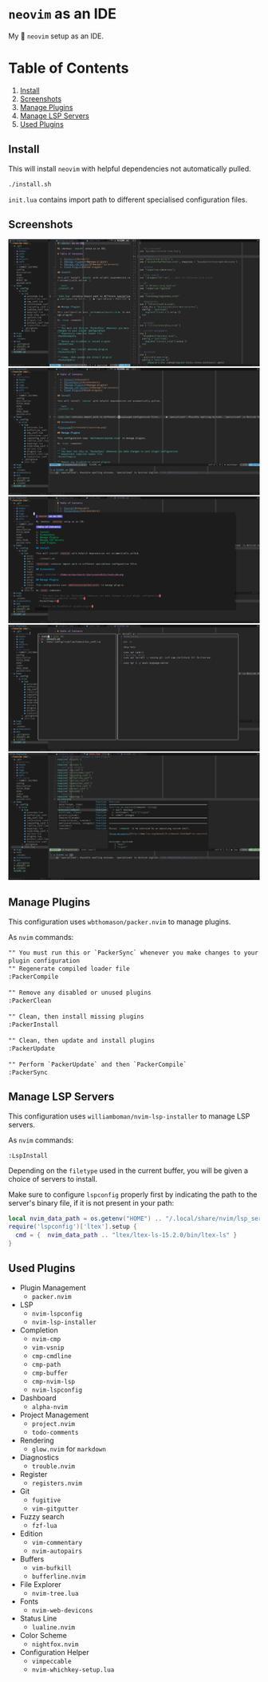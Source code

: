 # `neovim` as an IDE

My :monkey: `neovim` setup as an IDE.

# Table of Contents

  1. [Install](#install)
  2. [Screenshots](#screenshots)
  3. [Manage Plugins](#manage-plugins)
  4. [Manage LSP Servers](#manage-lsp-servers)
  5. [Used Plugins](#used-plugins)

## Install

This will install `neovim` with helpful dependencies not automatically pulled.

```bash
./install.sh
```

`init.lua` contains import path to different specialised configuration files.

## Screenshots

![overview](screenshots/overview.png)
![diagnostics](screenshots/diagnostics.png)
![markdown rendering](screenshots/markdown-rendering.png)
![fuzzy search](screenshots/fuzzy-search.png)
![auto-completion](screenshots/auto-completion.png)

## Manage Plugins

This configuration uses `wbthomason/packer.nvim` to manage plugins.

As `nvim` commands:

```vim
"" You must run this or `PackerSync` whenever you make changes to your plugin configuration
"" Regenerate compiled loader file
:PackerCompile

"" Remove any disabled or unused plugins
:PackerClean

"" Clean, then install missing plugins
:PackerInstall

"" Clean, then update and install plugins
:PackerUpdate

"" Perform `PackerUpdate` and then `PackerCompile`
:PackerSync
```

## Manage LSP Servers

This configuration uses `williamboman/nvim-lsp-installer` to manage LSP servers.

As `nvim` commands:

```vim
:LspInstall
```

Depending on the `filetype` used in the current buffer, you will be given a choice
of servers to install.

Make sure to configure `lspconfig` properly first by indicating the path to the
server's binary file, if it is not present in your path:

```lua
local nvim_data_path = os.getenv("HOME") .. "/.local/share/nvim/lsp_servers/"
require('lspconfig')['ltex'].setup {
  cmd = {  nvim_data_path .. "ltex/ltex-ls-15.2.0/bin/ltex-ls" }
}
```

## Used Plugins

  * Plugin Management
    * `packer.nvim`
  * LSP
    * `nvim-lspconfig`
    * `nvim-lsp-installer`
  * Completion
    * `nvim-cmp`
    * `vim-vsnip`
    * `cmp-cmdline`
    * `cmp-path`
    * `cmp-buffer`
    * `cmp-nvim-lsp`
    * `nvim-lspconfig`
  * Dashboard
    * `alpha-nvim`
  * Project Management
    * `project.nvim`
    * `todo-comments`
  * Rendering
    * `glow.nvim` for `markdown`
  * Diagnostics
    * `trouble.nvim`
  * Register
    * `registers.nvim`
  * Git
    * `fugitive`
    * `vim-gitgutter`
  * Fuzzy search
    * `fzf-lua`
  * Edition
    * `vim-commentary`
    * `nvim-autopairs`
  * Buffers
    * `vim-bufkill`
    * `bufferline.nvim`
  * File Explorer
    * `nvim-tree.lua`
  * Fonts
    * `nvim-web-devicons`
  * Status Line
    * `lualine.nvim`
  * Color Scheme
    * `nightfox.nvim`
  * Configuration Helper
    * `vimpeccable`
    * `nvim-whichkey-setup.lua`
